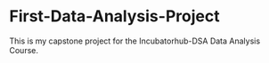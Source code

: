 # First-Data-Analysis-Project
This is my capstone project for the Incubatorhub-DSA Data Analysis Course.
